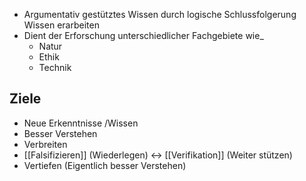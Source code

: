 - Argumentativ gestütztes Wissen durch logische Schlussfolgerung Wissen erarbeiten 
- Dient der Erforschung unterschiedlicher Fachgebiete wie_
	- Natur
	- Ethik
	- Technik

## Ziele
- Neue Erkenntnisse /Wissen
- Besser Verstehen
- Verbreiten
- [[Falsifizieren]] (Wiederlegen) ↔ [[Verifikation]] (Weiter stützen)
- Vertiefen (Eigentlich besser Verstehen)